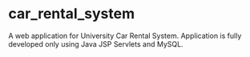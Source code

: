 # car_rental_system
A web application for University Car Rental System. Application is fully developed only using Java JSP Servlets and MySQL.
